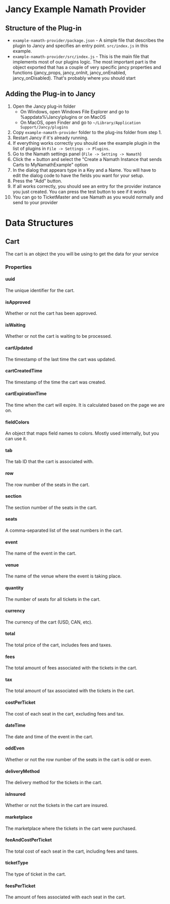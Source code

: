 # Jancy Example Namath Provider

## Structure of the Plug-in
- `example-namath-provider/package.json` - A simple file that describes the plugin to Jancy and specifies an entry point. `src/index.js` in this example.
- `example-namath-provider/src/index.js` - This is the main file that implements most of our plugins logic. The most important part is the object exported that has a couple of very specific jancy properties and functions (jancy_props, jancy_onInit, jancy_onEnabled, jancy_onDisabled). That's probably where you should start

## Adding the Plug-in to Jancy

1. Open the Jancy plug-in folder
    - On Windows, open Windows File Explorer and go to %appdata%\Jancy\plugins or on MacOS
    - On MacOS, open Finder and go to `~/Library/Application Support/Jancy/plugins`
2. Copy `example-namath-provider` folder to the plug-ins folder from step 1.
3. Restart Jancy if it's already running.
4. If everything works correctly you should see the example plugin in the list of plugins in `File -> Settings -> Plugins`.
5. Go to the Namath settings panel (`File -> Setting -> Namath`)
6. Click the + button and select the "Create a Namath Instance that sends Carts to MyNamathExample" option
7. In the dialog that appears type in a Key and a Name. You will have to edit the dialog code to have the fields you want for your setup.
8. Press the "Add" button.
9. If all works correctly, you should see an entry for the provider instance you just created. You can press the test button to see if it works
10. You can go to TicketMaster and use Namath as you would normally and send to your provider

# Data Structures

## Cart

The cart is an object the you will be using to get the data for your service
### Properties

#### uuid
The unique identifier for the cart.
#### isApproved
Whether or not the cart has been approved.
#### isWaiting
Whether or not the cart is waiting to be processed.
#### cartUpdated
The timestamp of the last time the cart was updated.
#### cartCreatedTime
The timestamp of the time the cart was created.
#### cartExpirationTime
The time when the cart will expire. It is calculated based on the page we are on.
#### fieldColors
An object that maps field names to colors. Mostly used internally, but you can use it.
#### tab
The tab ID that the cart is associated with.
#### row
The row number of the seats in the cart.
#### section
The section number of the seats in the cart.
#### seats
A comma-separated list of the seat numbers in the cart.
#### event
The name of the event in the cart.
#### venue
The name of the venue where the event is taking place.
#### quantity
The number of seats for all tickets in the cart.
#### currency
The currency of the cart (USD, CAN, etc).
#### total
The total price of the cart, includes fees and taxes.
#### fees
The total amount of fees associated with the tickets in the cart.
#### tax
The total amount of tax associated with the tickets in the cart.
#### costPerTicket
The cost of each seat in the cart, excluding fees and tax.
#### dateTime
The date and time of the event in the cart.
#### oddEven
Whether or not the row number of the seats in the cart is odd or even.
#### deliveryMethod
The delivery method for the tickets in the cart.
#### isInsured
Whether or not the tickets in the cart are insured.
#### marketplace
The marketplace where the tickets in the cart were purchased.
#### feeAndCostPerTicket
The total cost of each seat in the cart, including fees and taxes.
#### ticketType
The type of ticket in the cart.
#### feesPerTicket
The amount of fees associated with each seat in the cart.